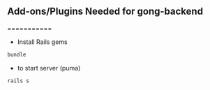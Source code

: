 ## Add-ons/Plugins Needed for gong-backend
===========

* Install Rails gems
```sh
bundle
```
* to start server (puma)
```sh
rails s
```

